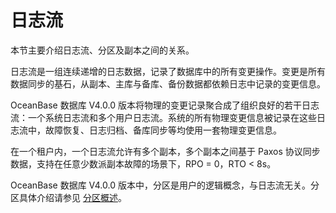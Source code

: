 # 日志流

本节主要介绍日志流、分区及副本之间的关系。

日志流是一组连续递增的日志数据，记录了数据库中的所有变更操作。变更是所有数据同步的基石，从副本、主库与备库、备份数据都依赖日志中记录的变更信息。

OceanBase 数据库 V4.0.0 版本将物理的变更记录聚合成了组织良好的若干日志流：一个系统日志流和多个用户日志流。系统的所有物理变更信息被记录在这些日志流中，故障恢复、日志归档、备库同步等均使用一套物理变更信息。

在一个租户内，一个日志流允许有多个副本，多个副本之间基于 Paxos 协议同步数据，支持在任意少数派副本故障的场景下，RPO = 0，RTO < 8s。

OceanBase 数据库 V4.0.0 版本中，分区是用户的逻辑概念，与日志流无关。分区具体介绍请参见 [分区概述](../../../../5.administrator-guide/8.distributed-storage-management/2.manage-partition-table/1.partition-overview-6.md)。
